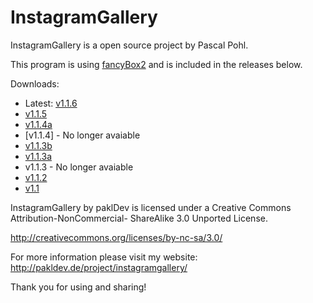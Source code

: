 InstagramGallery
================

InstagramGallery is a open source project by Pascal Pohl.

This program is using [fancyBox2](http://fancyapps.com/fancybox/) and is included in the releases below.

Downloads:
* Latest: [v1.1.6](https://dl.dropbox.com/u/16631598/InstagramGallery/InstagramGallery1.1.6.zip)
* [v1.1.5](https://dl.dropbox.com/u/16631598/InstagramGallery/InstagramGallery1.1.5.zip)
* [v1.1.4a](https://dl.dropbox.com/u/16631598/InstagramGallery/InstagramGallery1.1.4a.zip)
* [v1.1.4] - No longer avaiable
* [v1.1.3b](https://dl.dropbox.com/u/16631598/InstagramGallery/InstagramGallery1.1.3b.zip)
* [v1.1.3a](https://dl.dropbox.com/u/16631598/InstagramGallery/InstagramGallery1.1.3a.zip)
* v1.1.3 - No longer avaiable
* [v1.1.2](https://dl.dropbox.com/u/16631598/InstagramGallery/InstagramGallery1.1.2.zip)
* [v1.1](https://dl.dropbox.com/u/16631598/InstagramGallery/InstagramGallery1.1.zip)

InstagramGallery by paklDev is licensed under a Creative Commons Attribution-NonCommercial- ShareAlike 3.0 Unported License.

http://creativecommons.org/licenses/by-nc-sa/3.0/

For more information please visit my website: http://pakldev.de/project/instagramgallery/

Thank you for using and sharing!